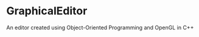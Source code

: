 GraphicalEditor
===============

An editor created using Object-Oriented Programming and OpenGL in C++

